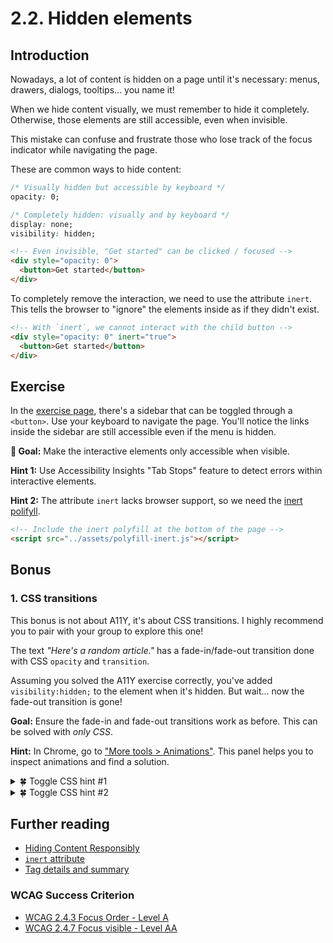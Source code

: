 # 2.2. Hidden elements

## Introduction

Nowadays, a lot of content is hidden on a page until it's necessary: menus, drawers, dialogs, tooltips... you name it!

When we hide content visually, we must remember to hide it completely. Otherwise, those elements are still accessible, even when invisible.

This mistake can confuse and frustrate those who lose track of the focus indicator while navigating the page.

These are common ways to hide content:

```css
/* Visually hidden but accessible by keyboard */
opacity: 0;

/* Completely hidden: visually and by keyboard */
display: none;
visibility: hidden;
```

```html
<!-- Even invisible, "Get started" can be clicked / focused -->
<div style="opacity: 0">
  <button>Get started</button>
</div>
```

To completely remove the interaction, we need to use the attribute `inert`. This tells the browser to "ignore" the elements inside as if they didn't exist.

```html
<!-- With `inert`, we cannot interact with the child button -->
<div style="opacity: 0" inert="true">
  <button>Get started</button>
</div>
```

## Exercise

In the [exercise page](../exercises/2.2.html),
there's a sidebar that can be toggled through a `<button>`. Use your keyboard to navigate the page. You'll notice the links inside the sidebar are still accessible even if the menu is hidden.

**🎯 Goal:** Make the interactive elements only accessible when visible.

**Hint 1:** Use Accessibility Insights "Tab Stops" feature to detect errors within interactive elements.

**Hint 2:** The attribute `inert` lacks browser support, so we need the [inert polifyll](https://github.com/WICG/inert).

```html
<!-- Include the inert polyfill at the bottom of the page -->
<script src="../assets/polyfill-inert.js"></script>
```

## Bonus

### 1. CSS transitions

This bonus is not about A11Y, it's about CSS transitions. I highly recommend you to pair with your group to explore this one!

The text _"Here's a random article."_ has a fade-in/fade-out transition done with CSS `opacity` and `transition`.

Assuming you solved the A11Y exercise correctly, you've added `visibility:hidden;` to the element when it's hidden. But wait... now the fade-out transition is gone!

**Goal:** Ensure the fade-in and fade-out transitions work as before. This can be solved with _only CSS_.

**Hint:** In Chrome, go to ["More tools > Animations"](https://developer.chrome.com/docs/devtools/css/animations/). This panel helps you to inspect animations and find a solution.

<details>
<summary>🍀 Toggle CSS hint #1</summary>
[CSS transitions](https://developer.mozilla.org/en-US/docs/Web/CSS/transition) have multiple properties. We can use them to better control how the transition happens.
</details>

<details>
<summary>🍀 Toggle CSS hint #2</summary>
Check [`transition-delay`](https://developer.mozilla.org/en-US/docs/Web/CSS/transition-delay). With that we can better control _when_ the `visibility` happens.
</details>

## Further reading

- [Hiding Content Responsibly](https://kittygiraudel.com/2021/02/17/hiding-content-responsibly/)
- [`inert` attribute](https://developer.mozilla.org/en-US/docs/Web/API/HTMLElement/inert)
- [Tag details and summary](https://www.scottohara.me/blog/2018/09/03/details-and-summary.html)

### WCAG Success Criterion

- [WCAG 2.4.3 Focus Order - Level A](https://www.w3.org/TR/WCAG21/#focus-order)
- [WCAG 2.4.7 Focus visible - Level AA](https://www.w3.org/TR/WCAG21/#focus-visible)
